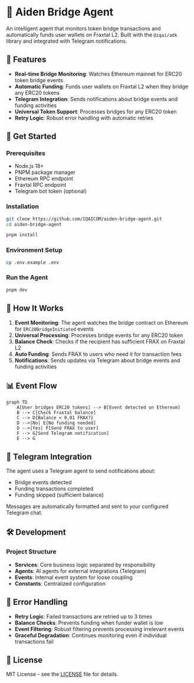 # 🌉 Aiden Bridge Agent

An intelligent agent that monitors token bridge transactions and automatically funds user wallets on Fraxtal L2. Built with the `@iqai/adk` library and integrated with Telegram notifications.

## 🚀 Features

- **Real-time Bridge Monitoring**: Watches Ethereum mainnet for ERC20 token bridge events
- **Automatic Funding**: Funds user wallets on Fraxtal L2 when they bridge any ERC20 tokens
- **Telegram Integration**: Sends notifications about bridge events and funding activities
- **Universal Token Support**: Processes bridges for any ERC20 token
- **Retry Logic**: Robust error handling with automatic retries

## 🚀 Get Started

### Prerequisites
- Node.js 18+
- PNPM package manager
- Ethereum RPC endpoint
- Fraxtal RPC endpoint
- Telegram bot token (optional)

### Installation

```bash
git clone https://github.com/IQAICOM/aiden-bridge-agent.git
cd aiden-bridge-agent
```

```bash
pnpm install
```

### Environment Setup

```bash
cp .env.example .env
```

### Run the Agent

```bash
pnpm dev
```

## 🔄 How It Works

1. **Event Monitoring**: The agent watches the bridge contract on Ethereum for `ERC20BridgeInitiated` events
2. **Universal Processing**: Processes bridge events for any ERC20 token
3. **Balance Check**: Checks if the recipient has sufficient FRAX on Fraxtal L2
4. **Auto Funding**: Sends FRAX to users who need it for transaction fees
5. **Notifications**: Sends updates via Telegram about bridge events and funding activities

## 📊 Event Flow

```mermaid
graph TD
    A[User bridges ERC20 tokens] --> B[Event detected on Ethereum]
    B --> C[Check Fraxtal balance]
    C --> D{Balance < 0.01 FRAX?}
    D -->|No| E[No funding needed]
    D -->|Yes| F[Send FRAX to user]
    F --> G[Send Telegram notification]
    E --> G
```

## 🤖 Telegram Integration

The agent uses a Telegram agent to send notifications about:
- Bridge events detected
- Funding transactions completed
- Funding skipped (sufficient balance)

Messages are automatically formatted and sent to your configured Telegram chat.

## 🛠️ Development

### Project Structure
- **Services**: Core business logic separated by responsibility
- **Agents**: AI agents for external integrations (Telegram)
- **Events**: Internal event system for loose coupling
- **Constants**: Centralized configuration

## 🚨 Error Handling

- **Retry Logic**: Failed transactions are retried up to 3 times
- **Balance Checks**: Prevents funding when funder wallet is low
- **Event Filtering**: Robust filtering prevents processing irrelevant events
- **Graceful Degradation**: Continues monitoring even if individual transactions fail

## 📄 License

MIT License - see the [LICENSE](LICENSE) file for details.
